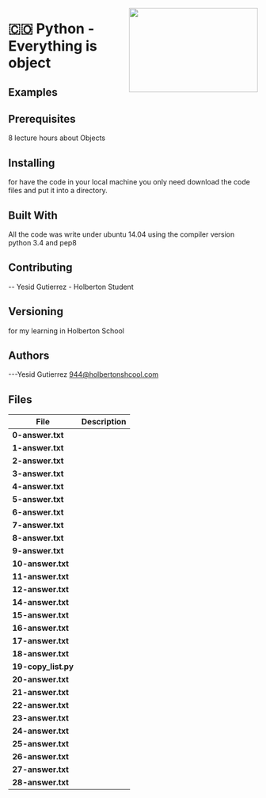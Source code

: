 <p>
<img width="260" height="170" src="https://davidjohncoleman.com/wp-djc/wp-content/uploads/2017/06/HBTN-Borderless-CMYK-Logo-Vertical-Color-Black@1200ppi-300x236.png" align="right" >
</p>





# :colombia: Python - Everything is object                                      
## Examples                                                                     

## Prerequisites
8 lecture hours about Objects                                       
## Installing

for have the code in your local machine you only need download the code files and put it into a directory.
## Built With

All the code was write under ubuntu 14.04 using the compiler version            
python 3.4 and pep8                                                             

## Contributing

-- Yesid Gutierrez - Holberton Student                                          

## Versioning
for my learning in Holberton School

## Authors

---Yesid Gutierrez  944@holbertonshcool.com                                    
                                                                               
## Files

|             File               |             Description                  |
|--------------------------------| ---------------------------------------- |
|**0-answer.txt**|
|**1-answer.txt**|
|**2-answer.txt**|
|**3-answer.txt**|
|**4-answer.txt**|
|**5-answer.txt**|
|**6-answer.txt**|
|**7-answer.txt**|
|**8-answer.txt**|
|**9-answer.txt**|
|**10-answer.txt**|
|**11-answer.txt**|
|**12-answer.txt**|
|**14-answer.txt**|
|**15-answer.txt**|
|**16-answer.txt**|
|**17-answer.txt**|
|**18-answer.txt**|
|**19-copy_list.py**|
|**20-answer.txt**|
|**21-answer.txt**|
|**22-answer.txt**|
|**23-answer.txt**|
|**24-answer.txt**|
|**25-answer.txt**|
|**26-answer.txt**|
|**27-answer.txt**|
|**28-answer.txt**|
